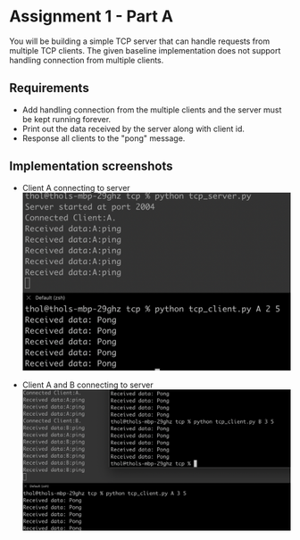 # Assignment 1 - Part A

You will be building a simple TCP server that can handle requests from multiple TCP clients. The given baseline implementation does not support handling connection from multiple clients.

## Requirements

* Add handling connection from the multiple clients and the server must be kept running forever.
* Print out the data received by the server along with client id.
* Response all clients to the "pong" message.

## Implementation screenshots

* Client A connecting to server
![](images/tcp_clientA.png)

* Client A and B connecting to server
![](images/tcp_clientAB.png)